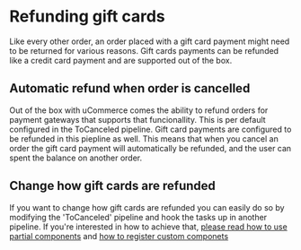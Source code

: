 ﻿# Refunding gift cards

Like every other order, an order placed with a gift card payment might need to be returned for various reasons. Gift cards payments can be refunded like a credit card payment and are supported out of the box.

## Automatic refund when order is cancelled 

Out of the box with uCommerce comes the ability to refund orders for payment gateways that supports that funcionallity. This is per default configured in the ToCanceled pipeline. Gift card payments are configured to be refunded in this piepline as well. This means that when you cancel an order the gift card payment will automatically be refunded, and the user can spent the balance on another order.

## Change how gift cards are refunded

If you want to change how gift cards are refunded you can easily do so by modifying the 'ToCanceled' pipeline and hook the tasks up in another pipeline. If you're interested in how to achieve that, [please read how to use partial components][1] and [how to register custom componets][2]

[1]: http://docs.ucommerce.net/ucommerce/v7.0/extending-ucommerce/create-pipeline-task.html
[2]: http://docs.ucommerce.net/ucommerce/v7.0/extending-ucommerce/register-a-component.html